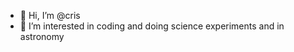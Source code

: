 - 👋 Hi, I’m @cris
- 👀 I’m interested in coding and doing science experiments and in astronomy


<!---
crismodist/crismodist is a ✨ special ✨ repository because its `README.md` (this file) appears on your GitHub profile.
You can click the Preview link to take a look at your changes.
--->
